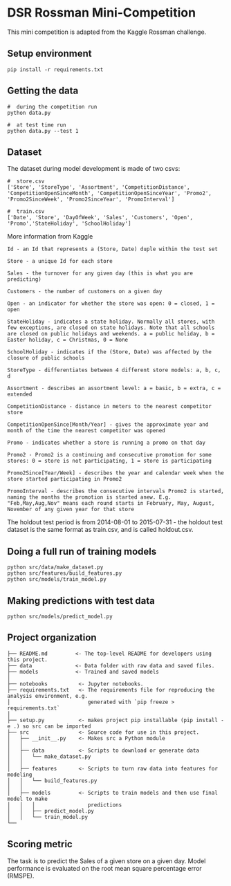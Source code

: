# DSR Rossman Mini-Competition
This mini competition is adapted from the Kaggle Rossman challenge.

## Setup environment
```angular2html
pip install -r requirements.txt
```

## Getting the data
```angular2html
#  during the competition run
python data.py

#  at test time run
python data.py --test 1
```

## Dataset
The dataset during model development is made of two csvs: 
```angular2html
#  store.csv
['Store', 'StoreType', 'Assortment', 'CompetitionDistance', 'CompetitionOpenSinceMonth', 'CompetitionOpenSinceYear', 'Promo2', 'Promo2SinceWeek', 'Promo2SinceYear', 'PromoInterval']

#  train.csv
['Date', 'Store', 'DayOfWeek', 'Sales', 'Customers', 'Open', 'Promo','StateHoliday', 'SchoolHoliday']
```
More information from Kaggle
```angular2html
Id - an Id that represents a (Store, Date) duple within the test set

Store - a unique Id for each store

Sales - the turnover for any given day (this is what you are predicting)

Customers - the number of customers on a given day

Open - an indicator for whether the store was open: 0 = closed, 1 = open

StateHoliday - indicates a state holiday. Normally all stores, with few exceptions, are closed on state holidays. Note that all schools are closed on public holidays and weekends. a = public holiday, b = Easter holiday, c = Christmas, 0 = None

SchoolHoliday - indicates if the (Store, Date) was affected by the closure of public schools

StoreType - differentiates between 4 different store models: a, b, c, d

Assortment - describes an assortment level: a = basic, b = extra, c = extended

CompetitionDistance - distance in meters to the nearest competitor store

CompetitionOpenSince[Month/Year] - gives the approximate year and month of the time the nearest competitor was opened

Promo - indicates whether a store is running a promo on that day

Promo2 - Promo2 is a continuing and consecutive promotion for some stores: 0 = store is not participating, 1 = store is participating

Promo2Since[Year/Week] - describes the year and calendar week when the store started participating in Promo2

PromoInterval - describes the consecutive intervals Promo2 is started, naming the months the promotion is started anew. E.g. "Feb,May,Aug,Nov" means each round starts in February, May, August, November of any given year for that store
```
The holdout test period is from 2014-08-01 to 2015-07-31 - the holdout test dataset is the same format as train.csv, and is called holdout.csv.

## Doing a full run of training models
```angular2html
python src/data/make_dataset.py
python src/features/build_features.py
python src/models/train_model.py
```

## Making predictions with test data
```angular2html
python src/models/predict_model.py
```

## Project organization
```angular2html
├── README.md         <- The top-level README for developers using this project.
├── data              <- Data folder with raw data and saved files.
├── models            <- Trained and saved models
│
├── notebooks          <- Jupyter notebooks.
├── requirements.txt   <- The requirements file for reproducing the analysis environment, e.g.
│                         generated with `pip freeze > requirements.txt`
│
├── setup.py           <- makes project pip installable (pip install -e .) so src can be imported
├── src                <- Source code for use in this project.
│   ├── __init__.py    <- Makes src a Python module
│   │
│   ├── data           <- Scripts to download or generate data
│   │   └── make_dataset.py
│   │
│   ├── features       <- Scripts to turn raw data into features for modeling
│   │   └── build_features.py
│   │
│   ├── models         <- Scripts to train models and then use final model to make
│   │   │                 predictions
│   │   ├── predict_model.py
│   │   └── train_model.py
└──
```

## Scoring metric
The task is to predict the Sales of a given store on a given day. Model performance is evaluated on the root mean square percentage error (RMSPE).



